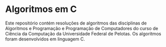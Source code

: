 # Algoritmos em C
Este repositório contém resoluções de algoritmos das disciplinas de Algoritmos e Programação e Programação de Computadores do curso de Ciência da Computação da Universidade Federal de Pelotas. 
Os algoritmos foram desenvolvidos em linguagem C.
